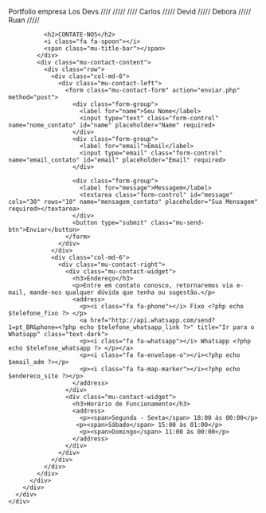 Portfolio empresa Los Devs
////
/////
////
Carlos
/////
Devid
/////
Debora
/////
Ruan
/////



<section id="mu-contact">
    <div class="container">
      <div class="row">
        <div class="col-md-12">
          <div class="mu-contact-area">
            <div class="mu-title">
            
              <h2>CONTATE-NOS</h2>
              <i class="fa fa-spoon"></i>              
              <span class="mu-title-bar"></span>
            </div>
            <div class="mu-contact-content">
              <div class="row">
                <div class="col-md-6">
                  <div class="mu-contact-left">
                    <form class="mu-contact-form" action="enviar.php" method="post">
                      <div class="form-group">
                        <label for="name">Seu Nome</label>
                        <input type="text" class="form-control" name="nome_contato" id="name" placeholder="Name" required>
                      </div>
                      <div class="form-group">
                        <label for="email">Email</label>
                        <input type="email" class="form-control" name="email_contato" id="email" placeholder="Email" required>
                      </div>                      
                    
                      <div class="form-group">
                        <label for="message">Messagem</label>                        
                        <textarea class="form-control" id="message" cols="30" rows="10" name="mensagem_contato" placeholder="Sua Mensagem" required></textarea>
                      </div>                      
                      <button type="submit" class="mu-send-btn">Enviar</button>
                    </form>
                  </div>
                </div>
                <div class="col-md-6">
                  <div class="mu-contact-right">
                    <div class="mu-contact-widget">
                      <h3>Endereço</h3>
                      <p>Entre em contato conosco, retornaremos via e-mail, mande-nos qualquer dúvida que tenha ou sugestão.</p>
                      <address>
                        <p><i class="fa fa-phone"></i> Fixo <?php echo $telefone_fixo ?> </p>
                        <a href="http://api.whatsapp.com/send?1=pt_BR&phone=<?php echo $telefone_whatsapp_link ?>" title="Ir para o Whatsapp" class="text-dark">
                        <p><i class="fa fa-whatsapp"></i> Whatsapp <?php echo $telefone_whatsapp ?> </p></a>
                        <p><i class="fa fa-envelope-o"></i><?php echo $email_adm ?></p>
                        <p><i class="fa fa-map-marker"></i><?php echo $endereco_site ?></p>
                      </address>
                    </div>
                    <div class="mu-contact-widget">
                      <h3>Horário de Funcionamento</h3>                      
                      <address>
                        <p><span>Segunda - Sexta</span> 18:00 às 00:00</p>
                       <p><span>Sábado</span> 15:00 às 01:00</p>
                        <p><span>Domingo</span> 11:00 às 00:00</p>
                      </address>
                    </div>
                  </div>
                </div>
              </div>
            </div>
          </div>
        </div>
      </div>
    </div>
  </section>
